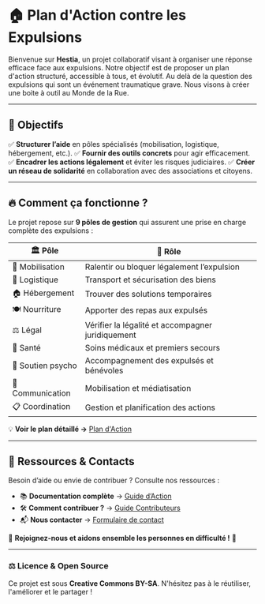# 🏠 Plan d'Action contre les Expulsions

Bienvenue sur **Hestia**, un projet collaboratif visant à organiser une réponse efficace face aux expulsions.
Notre objectif est de proposer un plan d'action structuré, accessible à tous, et évolutif.
Au delà de la question des expulsions qui sont un événement traumatique grave. Nous visons à créer une boite à outil au Monde de la Rue.

---

## 🎯 Objectifs
✅ **Structurer l’aide** en pôles spécialisés (mobilisation, logistique, hébergement, etc.).
✅ **Fournir des outils concrets** pour agir efficacement.
✅ **Encadrer les actions légalement** et éviter les risques judiciaires.
✅ **Créer un réseau de solidarité** en collaboration avec des associations et citoyens.

---

## 🔥 Comment ça fonctionne ?
Le projet repose sur **9 pôles de gestion** qui assurent une prise en charge complète des expulsions :

| 🏛️ **Pôle**           | 📌 **Rôle** |
|----------------------|------------|
| 📣 Mobilisation      | Ralentir ou bloquer légalement l’expulsion |
| 🚚 Logistique       | Transport et sécurisation des biens |
| 🏠 Hébergement      | Trouver des solutions temporaires |
| 🍽️ Nourriture      | Apporter des repas aux expulsés |
| ⚖️ Légal           | Vérifier la légalité et accompagner juridiquement |
| 🏥 Santé           | Soins médicaux et premiers secours |
| 💙 Soutien psycho  | Accompagnement des expulsés et bénévoles |
| 📢 Communication   | Mobilisation et médiatisation |
| 📋 Coordination    | Gestion et planification des actions |

💡 **Voir le plan détaillé →** [Plan d'Action](plan.md)

---

## 🔗 Ressources & Contacts
Besoin d’aide ou envie de contribuer ? Consulte nos ressources :
- 📚 **Documentation complète** → [Guide d’Action](organisation.md)
- 🛠 **Comment contribuer ?** → [Guide Contributeurs](contribution.md)
- 📬 **Nous contacter** → [Formulaire de contact](ressources.md)

🚀 **Rejoignez-nous et aidons ensemble les personnes en difficulté !** 💙

---

### ⚖️ **Licence & Open Source**
Ce projet est sous **Creative Commons BY-SA**.
N'hésitez pas à le réutiliser, l'améliorer et le partager !

